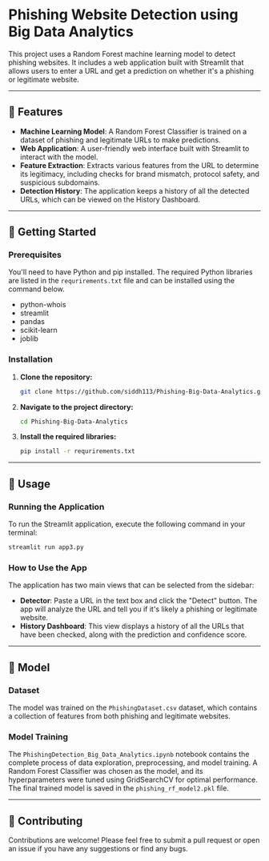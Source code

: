 # Phishing Website Detection using Big Data Analytics

This project uses a Random Forest machine learning model to detect phishing websites. It includes a web application built with Streamlit that allows users to enter a URL and get a prediction on whether it's a phishing or legitimate website.

-----

## 🚀 Features

  * **Machine Learning Model**: A Random Forest Classifier is trained on a dataset of phishing and legitimate URLs to make predictions.
  * **Web Application**: A user-friendly web interface built with Streamlit to interact with the model.
  * **Feature Extraction**: Extracts various features from the URL to determine its legitimacy, including checks for brand mismatch, protocol safety, and suspicious subdomains.
  * **Detection History**: The application keeps a history of all the detected URLs, which can be viewed on the History Dashboard.

-----

## 🏁 Getting Started

### Prerequisites

You'll need to have Python and pip installed. The required Python libraries are listed in the `requrirements.txt` file and can be installed using the command below.

  * python-whois
  * streamlit
  * pandas
  * scikit-learn
  * joblib

### Installation

1.  **Clone the repository:**
    ```sh
    git clone https://github.com/siddh113/Phishing-Big-Data-Analytics.git
    ```
2.  **Navigate to the project directory:**
    ```sh
    cd Phishing-Big-Data-Analytics
    ```
3.  **Install the required libraries:**
    ```sh
    pip install -r requrirements.txt
    ```

-----

## 🎈 Usage

### Running the Application

To run the Streamlit application, execute the following command in your terminal:

```sh
streamlit run app3.py
```

### How to Use the App

The application has two main views that can be selected from the sidebar:

  * **Detector**: Paste a URL in the text box and click the "Detect" button. The app will analyze the URL and tell you if it's likely a phishing or legitimate website.
  * **History Dashboard**: This view displays a history of all the URLs that have been checked, along with the prediction and confidence score.

-----

## 🤖 Model

### Dataset

The model was trained on the `PhishingDataset.csv` dataset, which contains a collection of features from both phishing and legitimate websites.

### Model Training

The `PhishingDetection_Big_Data_Analytics.ipynb` notebook contains the complete process of data exploration, preprocessing, and model training. A Random Forest Classifier was chosen as the model, and its hyperparameters were tuned using GridSearchCV for optimal performance. The final trained model is saved in the `phishing_rf_model2.pkl` file.

-----

## 🤝 Contributing

Contributions are welcome\! Please feel free to submit a pull request or open an issue if you have any suggestions or find any bugs.
